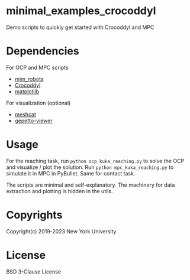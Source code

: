 # minimal_examples_crocoddyl
Demo scripts to quickly get started with Crocoddyl and MPC


# Dependencies
For OCP and MPC scripts
- [mim_robots](https://github.com/machines-in-motion/mim_robots)
- [Crocoddyl](https://github.com/loco-3d/crocoddyl) 
- [matplotlib](https://matplotlib.org/)

For visualization (optional)
- [meshcat](https://github.com/meshcat-dev/meshcat) 
- [gepetto-viewer](https://github.com/Gepetto/gepetto-viewer) 

# Usage
For the reaching task, run `python ocp_kuka_reaching.py` to solve the OCP and visualize / plot the solution. Run `python mpc_kuka_reaching.py` to simulate it in MPC in PyBullet. Same for contact task.

The scripts are minimal and self-explanatory. The machinery for data extraction and plotting is hidden in the utils. 

# Copyrights
Copyright(c) 2019-2023 New York University

# License
BSD 3-Clause License

